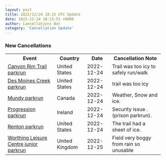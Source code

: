 ```yaml
---
layout: post
title: 2022/12/24 18:15 UTC Update
date: 2022-12-24 18:15:51 +0000
author: Cancellations Bot
category: 'Cancellation Update'
---
```


<h3>New Cancellations</h3>
<div class='hscrollable'>
<table style='width: 100%'>
    <tr>
        <th>Event</th>
        <th>Country</th>
        <th>Date</th>
        <th>Cancellation Note</th>
    </tr>
    <tr>
        <td><a href="https://www.parkrun.us/canyonrimtrail">Canyon Rim Trail parkrun</a></td>
        <td>United States</td>
        <td>2022-12-24</td>
        <td>Trail was too icy to safely run/walk</td>
    </tr>
    <tr>
        <td><a href="https://www.parkrun.us/desmoinescreek">Des Moines Creek parkrun</a></td>
        <td>United States</td>
        <td>2022-12-24</td>
        <td>trail was too icy</td>
    </tr>
    <tr>
        <td><a href="https://www.parkrun.ca/mundy">Mundy parkrun</a></td>
        <td>Canada</td>
        <td>2022-12-24</td>
        <td>Weather, Snow and ice.</td>
    </tr>
    <tr>
        <td><a href="">Progression parkrun</a></td>
        <td>Ireland</td>
        <td>2022-12-24</td>
        <td>Security issue .(prison parkrun).</td>
    </tr>
    <tr>
        <td><a href="https://www.parkrun.us/renton">Renton parkrun</a></td>
        <td>United States</td>
        <td>2022-12-24</td>
        <td>The trail had a sheet of ice.</td>
    </tr>
    <tr>
        <td><a href="https://www.parkrun.org.uk/worthingleisurecentre-juniors">Worthing Leisure Centre junior parkrun</a></td>
        <td>United Kingdom</td>
        <td>2022-12-25</td>
        <td>Field very boggy from rain so unusable</td>
    </tr>
</table>
</div>
